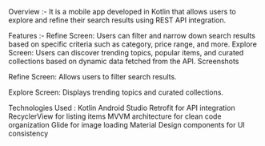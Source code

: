 Overview :-
It is a mobile app developed in Kotlin that allows users to explore and refine their search results using REST API integration.

Features :-
Refine Screen: Users can filter and narrow down search results based on specific criteria such as category, price range, and more.
Explore Screen: Users can discover trending topics, popular items, and curated collections based on dynamic data fetched from the API.
Screenshots

Refine Screen: Allows users to filter search results.


Explore Screen: Displays trending topics and curated collections.

Technologies Used : 
Kotlin
Android Studio
Retrofit for API integration
RecyclerView for listing items
MVVM architecture for clean code organization
Glide for image loading
Material Design components for UI consistency
